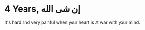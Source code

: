 <h1>4 Years, إن شى الله </h1>

It's hard and very painful when your heart is at war with your mind.





  




